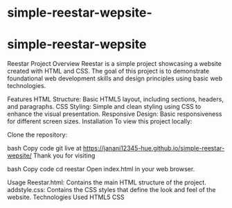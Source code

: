 # simple-reestar-wepsite-
# simple-reestar-wepsite
Reestar Project
Overview
Reestar is a simple project showcasing a website created with HTML and CSS. The goal of this project is to demonstrate foundational web development skills and design principles using basic web technologies.

Features
HTML Structure: Basic HTML5 layout, including sections, headers, and paragraphs.
CSS Styling: Simple and clean styling using CSS to enhance the visual presentation.
Responsive Design: Basic responsiveness for different screen sizes.
Installation
To view this project locally:

Clone the repository:

bash
Copy code
git  live at https://janani12345-hue.github.io/simple-reestar-wepsite/
Thank you for visiting 


bash
Copy code
cd reestar
Open index.html in your web browser.

Usage
Reestar.html: Contains the main HTML structure of the project.
addstyle.css: Contains the CSS styles that define the look and feel of the website.
Technologies Used
HTML5
CSS



